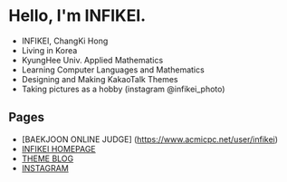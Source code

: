 # Hello, I'm INFIKEI.

* INFIKEI, ChangKi Hong
* Living in Korea
* KyungHee Univ. Applied Mathematics
* Learning Computer Languages and Mathematics
* Designing and Making KakaoTalk Themes
* Taking pictures as a hobby (instagram @infikei_photo)

Pages
---

* [BAEKJOON ONLINE JUDGE] (https://www.acmicpc.net/user/infikei)
* [INFIKEI HOMEPAGE](https://infikei.github.io/)
* [THEME BLOG](https://blog.naver.com/infikei7)
* [INSTAGRAM](https://instagram.com/infikei_photo)
